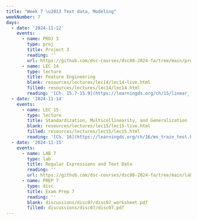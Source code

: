 ```yaml
---
title: "Week 7 \u2013 Text data, Modeling"
weekNumber: 7
days:
  - date: '2024-11-12'
    events:
      - name: PROJ 3
        type: proj
        title: Project 3
        reading: ''
        url: https://github.com/dsc-courses/dsc80-2024-fa/tree/main/projects/project03
      - name: LEC 14
        type: lecture
        title: Feature Engineering
        blank: resources/lectures/lec14/lec14-live.html
        filled: resources/lectures/lec14/lec14.html
        reading: '[Ch. 15.7-15.9](https://learningds.org/ch/15/linear_feature_eng.html)'
  - date: '2024-11-14'
    events:
      - name: LEC 15
        type: lecture
        title: Standardization, Multicollinearity, and Generalization
        blank: resources/lectures/lec15/lec15-live.html
        filled: resources/lectures/lec15/lec15.html
        reading: '[Ch. 16](https://learningds.org/ch/16/ms_train_test.html), [17.6](https://learningds.org/ch/17/inf_pred_gen_prob.html)'
  - date: '2024-11-15'
    events:
      - name: LAB 7
        type: lab
        title: Regular Expressions and Text Data
        reading: ''
        url: https://github.com/dsc-courses/dsc80-2024-fa/tree/main/labs/lab07
      - name: PREP 7
        type: disc
        title: Exam Prep 7
        reading: ''
        blank: discussions/disc07/disc07_worksheet.pdf
        filled: discussions/disc07/disc07.pdf
---
```

